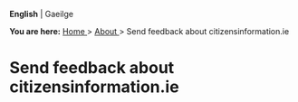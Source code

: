 **English** |  Gaeilge 

**You are here:** [ Home ](/en/) > [ About ](/en/about/) > Send feedback about
citizensinformation.ie

#  Send feedback about citizensinformation.ie
